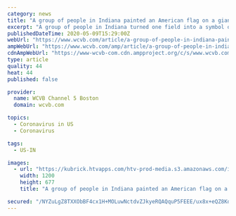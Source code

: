 ```yaml
---
category: news
title: "A group of people in Indiana painted an American flag on a giant field to honor heroes of the pandemic"
excerpt: "A group of people in Indiana turned one field into a symbol of hope during the pandemic by giving it a patriotic makeover. Using red, white and blue — of course — the group, led by Justin Riggins, painted a 10,"
publishedDateTime: 2020-05-09T15:29:00Z
webUrl: "https://www.wcvb.com/article/a-group-of-people-in-indiana-painted-an-american-flag-on-a-giant-field-to-honor-heroes-of-the-pandemic/32395888"
ampWebUrl: "https://www.wcvb.com/amp/article/a-group-of-people-in-indiana-painted-an-american-flag-on-a-giant-field-to-honor-heroes-of-the-pandemic/32395888"
cdnAmpWebUrl: "https://www-wcvb-com.cdn.ampproject.org/c/s/www.wcvb.com/amp/article/a-group-of-people-in-indiana-painted-an-american-flag-on-a-giant-field-to-honor-heroes-of-the-pandemic/32395888"
type: article
quality: 44
heat: 44
published: false

provider:
  name: WCVB Channel 5 Boston
  domain: wcvb.com

topics:
  - Coronavirus in US
  - Coronavirus

tags:
  - US-IN

images:
  - url: "https://kubrick.htvapps.com/htv-prod-media.s3.amazonaws.com/images/hypatia-h-b5c01a6bd2b80e15bf86201cfba884f8-h-6a968349acde5ca3aa220113358c1d9d-1589037684.jpg?crop=1.00xw:0.752xh;0,0.194xh&resize=1200:*"
    width: 1200
    height: 677
    title: "A group of people in Indiana painted an American flag on a giant field to honor heroes of the pandemic"

secured: "/NYZuLgZ8TXXObBF4cx1H+MOLuwNctdvZJkyeRQAQquP5FEEE/ux8x+eQZ8KdqzhorMh1tQb7K6rzM4u1ZdvfqxLI6penrhIz798+ndEWLq7MJfCyXUWck8NpS/ayeFnhm9ImlOeXYTESe/shYSP4evmB3iplO8q93TPJVmjBThoLY6YIZsD0+nDWTQkjqeojqBOFZBNkx4XbNYYQ6RCU0441K4KXZQOUZlyxLT4GHPCQqAWPXjlz9WNk7GsTCidJcZO3ZNA6i4l6bc+MigqijxkjFu0C/APytENQViPyJ7LTo2zKNBQpngwhODgV68E;7sB2NghX4wxu1i5nVqDKNg=="
---
```


